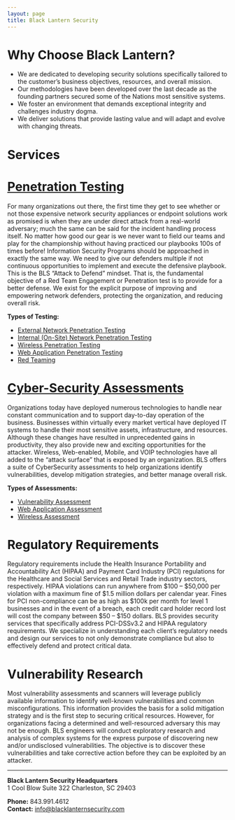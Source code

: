 ```yaml
---
layout: page
title: Black Lantern Security
---
```


# Why Choose Black Lantern?

* We are dedicated to developing security solutions specifically tailored to the customer’s business objectives, resources, and overall mission.
* Our methodologies have been developed over the last decade as the founding partners secured some of the Nations most sensitive systems.
* We foster an environment that demands exceptional integrity and challenges industry dogma.
* We deliver solutions that provide lasting value and will adapt and evolve with changing threats.

Services
========

# [Penetration Testing](/pentesting)

For many organizations out there, the first time they get to see whether or not those expensive network security appliances or endpoint solutions work as promised is when they are under direct attack from a real-world adversary; much the same can be said for the incident handling process itself. No matter how good our gear is we never want to field our teams and play for the championship without having practiced our playbooks 100s of times before! Information Security Programs should be approached in exactly the same way. We need to give our defenders multiple if not continuous opportunities to implement and execute the defensive playbook. This is the BLS “Attack to Defend” mindset. That is, the fundamental objective of a Red Team Engagement or Penetration test is to provide for a better defense. We exist for the explicit purpose of improving and empowering network defenders, protecting the organization, and reducing overall risk.

**Types of Testing:**

* [External Network Penetration Testing](/pentesting/#penetration-testing-external)
* [Internal (On-Site) Network Penetration Testing](/pentesting/#penetration-testing-internal)
* [Wireless Penetration Testing](/pentesting/#wireless-penetration-testing)
* [Web Application Penetration Testing](/pentesting/#web-application-penetration-testing)
* [Red Teaming](/pentesting/#red-teaming)

# [Cyber-Security Assessments](/cyberassessments)

Organizations today have deployed numerous technologies to handle near constant communication and to support day-to-day operation of the business.  Businesses within virtually every market vertical have deployed IT systems to handle their most sensitive assets, infrastructure, and resources.  Although these changes have resulted in unprecedented gains in productivity, they also provide new and exciting opportunities for the attacker. Wireless, Web-enabled, Mobile, and VOIP technologies have all added to the “attack surface” that is exposed by an organization.  BLS offers a suite of CyberSecurity assessments to help organizations identify vulnerabilities, develop mitigation strategies, and better manage overall risk.

**Types of Assessments:**

* [Vulnerability Assessment](/cyberassessments/#vulnerability-assessment)
* [Web Application Assessment](/cyberassessments/#web-application-assessment)
* [Wireless Assessment](/cyberassessments/#wireless-assessment)

# Regulatory Requirements

Regulatory requirements include the Health Insurance Portability and Accountability Act (HIPAA) and Payment Card Industry (PCI) regulations for the Healthcare and Social Services and Retail Trade industry sectors, respectively.  HIPAA violations can run anywhere from $100 – $50,000 per violation with a maximum fine of $1.5 million dollars per calendar year.  Fines for PCI non-compliance can be as high as $100k per month for level 1 businesses and in the event of a breach, each credit card holder record lost will cost the company between $50 – $150 dollars.  BLS provides security services that specifically address PCI-DSSv3.2 and HIPAA regulatory requirements.  We specialize in understanding each client’s regulatory needs and design our services to not only demonstrate compliance but also to effectively defend and protect critical data.

# Vulnerability Research

Most vulnerability assessments and scanners will leverage publicly available information to identify well-known vulnerabilities and common misconfigurations.  This information provides the basis for a solid mitigation strategy and is the first step to securing critical resources.  However, for organizations facing a determined and well-resourced adversary this may not be enough.  BLS engineers will conduct exploratory research and analysis of complex systems for the express purpose of discovering new and/or undisclosed vulnerabilities.  The objective is to discover these vulnerabilities and take corrective action before they can be exploited by an attacker.


---


**Black Lantern Security Headquarters**  
1 Cool Blow Suite 322
Charleston, SC 29403

**Phone:** 843.991.4612  
**Contact:** info@blacklanternsecurity.com